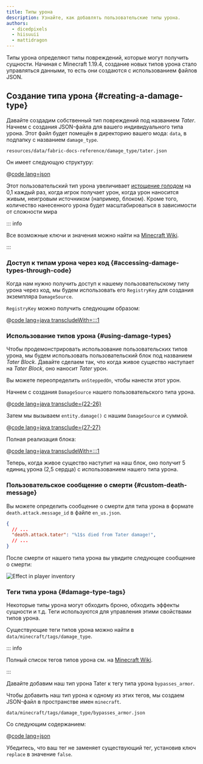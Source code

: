 ```yaml
---
title: Типы урона
description: Узнайте, как добавлять пользовательские типы урона.
authors:
  - dicedpixels
  - hiisuuii
  - mattidragon
---
```


Типы урона определяют типы повреждений, которые могут получить сущности. Начиная с Minecraft 1.19.4, создание новых типов урона стало управляться данными, то есть они создаются с использованием файлов JSON.

## Создание типа урона {#creating-a-damage-type}

Давайте создадим собственный тип повреждений под названием _Tater_. Начнем с создания JSON-файла для вашего индивидуального типа урона. Этот файл
будет
помещён в директорию вашего мода: `data`, в подпапку с названием `damage_type`.

```:no-line-numbers
resources/data/fabric-docs-reference/damage_type/tater.json
```

Он имеет следующую структуру:

@[code lang=json](@/reference/1.21.4/src/main/generated/data/fabric-docs-reference/damage_type/tater.json)

Этот пользовательский тип урона увеличивает [истощение голодом](https://minecraft.wiki/w/Hunger#Exhaustion_level_increase) на 0,1 каждый раз, когда игрок получает урон, когда урон наносится живым, неигровым источником (например, блоком). Кроме того, количество нанесенного урона будет масштабироваться в зависимости от сложности мира

::: info

Все возможные ключи и значения можно найти на [Minecraft Wiki](https://minecraft.wiki/w/Damage_type#JSON_format).

:::

### Доступ к типам урона через код {#accessing-damage-types-through-code}

Когда нам нужно получить доступ к нашему пользовательскому типу урона через код, мы будем использовать его `RegistryKey` для создания экземпляра `DamageSource`.

`RegistryKey` можно получить следующим образом:

@[code lang=java transcludeWith=:::1](@/reference/1.21.4/src/main/java/com/example/docs/damage/FabricDocsReferenceDamageTypes.java)

### Использование типов урона {#using-damage-types}

Чтобы продемонстрировать использование пользовательских типов урона, мы будем использовать пользовательский блок под названием _Tater Block_. Давайте сделаем так, что когда живое существо наступает на _Tater Block_, оно наносит _Tater_ урон.

Вы можете переопределить `onSteppedOn`, чтобы нанести этот урон.

Начнем с создания `DamageSource` нашего пользовательского типа урона.

@[code lang=java transclude={22-26}](@/reference/1.21.4/src/main/java/com/example/docs/damage/TaterBlock.java)

Затем мы вызываем `entity.damage()` с нашим `DamageSource` и суммой.

@[code lang=java transclude={27-27}](@/reference/1.21.4/src/main/java/com/example/docs/damage/TaterBlock.java)

Полная реализация блока:

@[code lang=java transcludeWith=:::1](@/reference/1.21.4/src/main/java/com/example/docs/damage/TaterBlock.java)

Теперь, когда живое существо наступит на наш блок, оно получит 5 единиц урона (2,5 сердца) с использованием нашего типа урона.

### Пользовательское сообщение о смерти {#custom-death-message}

Вы можете определить сообщение о смерти для типа урона в формате `death.attack.message_id` в файле `en_us.json`.

```json
{
  // ...
  "death.attack.tater": "%1$s died from Tater damage!",
  // ...
}
```

После смерти от нашего типа урона вы увидите следующее сообщение о смерти:

![Effect in player inventory](/assets/develop/tater-damage-death.png)

### Теги типа урона {#damage-type-tags}

Некоторые типы урона могут обходить броню, обходить эффекты сущности и т.д. Теги используются для управления этими свойствами
типов урона.

Существующие теги типов урона можно найти в `data/minecraft/tags/damage_type`.

::: info

Полный список тегов типов урона см. на [Minecraft Wiki](https://minecraft.wiki/w/Tag#Damage_types).

:::

Давайте добавим наш тип урона Tater к тегу типа урона `bypasses_armor`.

Чтобы добавить наш тип урона к одному из этих тегов, мы создаем JSON-файл в пространстве имен `minecraft`.

```:no-line-numbers
data/minecraft/tags/damage_type/bypasses_armor.json
```

Со следующим содержанием:

@[code lang=json](@/reference/1.21.4/src/main/generated/data/minecraft/tags/damage_type/bypasses_armor.json)

Убедитесь, что ваш тег не заменяет существующий тег, установив ключ `replace` в значение `false`.
